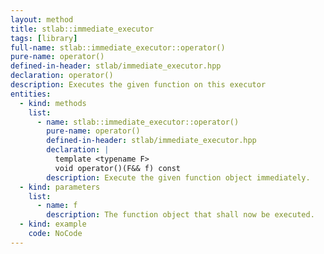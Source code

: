 ```yaml
---
layout: method
title: stlab::immediate_executor
tags: [library]
full-name: stlab::immediate_executor::operator()
pure-name: operator()
defined-in-header: stlab/immediate_executor.hpp 
declaration: operator()
description: Executes the given function on this executor
entities:
  - kind: methods
    list:
      - name: stlab::immediate_executor::operator()
        pure-name: operator()
        defined-in-header: stlab/immediate_executor.hpp 
        declaration: |
          template <typename F> 
          void operator()(F&& f) const
        description: Execute the given function object immediately.
  - kind: parameters
    list:
      - name: f
        description: The function object that shall now be executed.
  - kind: example
    code: NoCode
---
```

